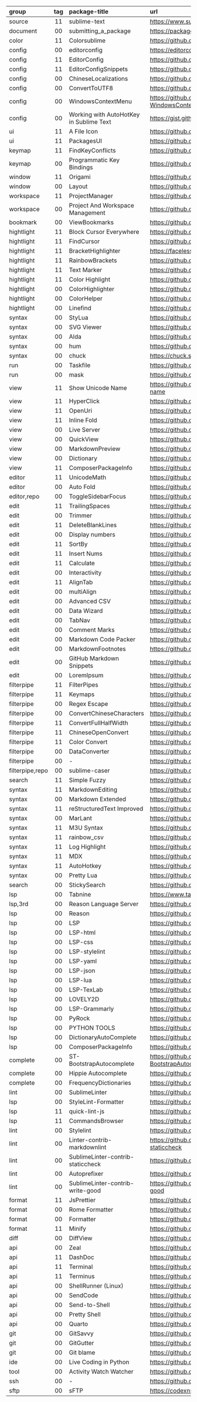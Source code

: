 group           | tag | package-title                           | url
:-              | :-: | :-                                      | :-
source          | 11  | sublime-text                            | https://www.sublimetext.com
document        | 00  | submitting_a_package                    | https://packagecontrol.io/docs/submitting_a_package
color           | 11  | Colorsublime                            | https://github.com/Colorsublime/Colorsublime-Plugin
config          | 00  | editorconfig                            | https://editorconfig.org
config          | 11  | EditorConfig                            | https://github.com/sindresorhus/editorconfig-sublime
config          | 11  | EditorConfigSnippets                    | https://github.com/mfuentesg/EditorConfigSnippets
config          | 00  | ChineseLocalizations                    | https://github.com/rexdf/ChineseLocalization
config          | 00  | ConvertToUTF8                           | https://github.com/seanliang/ConvertToUTF8
config          | 00  | WindowsContextMenu                      | https://github.com/jfcherng-sublime/ST-WindowsContextMenu
config          | 00  | Working with AutoHotKey in Sublime Text | https://gist.github.com/AWMooreCO/d0308bab265cc8c5e122
ui              | 11  | A File Icon                             | https://github.com/SublimeText/AFileIcon
ui              | 11  | PackagesUI                              | https://github.com/unknownuser88/PackagesUI
keymap          | 11  | FindKeyConflicts                        | https://github.com/skuroda/FindKeyConflicts
keymap          | 00  | Programmatic Key Bindings               | https://github.com/VonHeikemen/sublime-pro-key-bindings
window          | 11  | Origami                                 | https://github.com/SublimeText/Origami
window          | 00  | Layout                                  | https://github.com/loggerhead/Layout
workspace       | 11  | ProjectManager                          | https://github.com/randy3k/ProjectManager
workspace       | 00  | Project And Workspace Management        | https://github.com/kyoobey/ProjectAndWorkspaceManagement
bookmark        | 00  | ViewBookmarks                           | https://github.com/ibensw/LsBookmarks
hightlight      | 11  | Block Cursor Everywhere                 | https://github.com/karlhorky/BlockCursorEverywhere
hightlight      | 11  | FindCursor                              | https://github.com/facelessuser/FindCursor
hightlight      | 11  | BracketHighlighter                      | https://facelessuser.github.io/BracketHighlighter
hightlight      | 11  | RainbowBrackets                         | https://github.com/absop/RainbowBrackets
hightlight      | 11  | Text Marker                             | https://github.com/Kronuz/TextMarker
hightlight      | 11  | Color Highlight                         | https://github.com/Kronuz/ColorHighlight
hightlight      | 00  | ColorHighlighter                        | https://github.com/Monnoroch/ColorHighlighter
hightlight      | 00  | ColorHelper                             | https://github.com/facelessuser/ColorHelper
hightlight      | 00  | Linefind                                | https://github.com/ssanj/Linefind
syntax          | 00  | StyLua                                  | https://github.com/JohnnyMorganz/StyLua
syntax          | 00  | SVG Viewer                              | https://github.com/YariKartoshe4ka/sublime-svg-viewer
syntax          | 00  | Alda                                    | https://github.com/erinzm/sublime-alda
syntax          | 00  | hum                                     | https://github.com/crbulakites/hum
syntax          | 00  | chuck                                   | https://chuck.stanford.edu
run             | 00  | Taskfile                                | https://github.com/biozz/sublime-taskfile
run             | 00  | mask                                    | https://github.com/jacobdeichert/mask
view            | 11  | Show Unicode Name                       | https://github.com/ned-martin/sublime-text-show-unicode-name
view            | 11  | HyperClick                              | https://github.com/aziz/SublimeHyperClick
view            | 11  | OpenUri                                 | https://github.com/jfcherng-sublime/ST-OpenUri
view            | 11  | Inline Fold                             | https://github.com/predragnikolic/InlineFold
view            | 00  | Live Server                             | https://github.com/jwortmann/quick-view
view            | 00  | QuickView                               | https://github.com/molnarmark/sublime-live-server
view            | 00  | MarkdownPreview                         | https://github.com/facelessuser/MarkdownPreview
view            | 00  | Dictionary                              | https://github.com/futureprogrammer360/Dictionary
view            | 11  | ComposerPackageInfo                     | https://github.com/gh640/SublimeComposerPackageInfo
editor          | 11  | UnicodeMath                             | https://github.com/mvoidex/UnicodeMath
editor          | 00  | Auto Fold                               | https://github.com/fermads/sublime-autofold
editor,repo     | 00  | ToggleSidebarFocus                      | https://github.com/educbraga/ToggleSidebarFocus
edit            | 11  | TrailingSpaces                          | https://github.com/SublimeText/TrailingSpaces
edit            | 00  | Trimmer                                 | https://github.com/jonlabelle/Trimmer
edit            | 11  | DeleteBlankLines                        | https://github.com/NicholasBuse/sublime_DeleteBlankLines
edit            | 00  | Display numbers                         | https://github.com/nia40m/sublime-display-nums
edit            | 11  | SortBy                                  | https://github.com/Doi9t/SortBy
edit            | 11  | Insert Nums                             | https://github.com/jbrooksuk/InsertNums
edit            | 11  | Calculate                               | https://github.com/colinta/SublimeCalculate
edit            | 00  | Interactivity                           | https://github.com/ichichikin/sublime-plugin-interactivity
edit            | 11  | AlignTab                                | https://github.com/randy3k/AlignTab
edit            | 00  | multiAlign                              | https://github.com/shwk86/multiAlign
edit            | 00  | Advanced CSV                            | https://github.com/wadetb/Sublime-Text-Advanced-CSV
edit            | 00  | Data Wizard                             | https://github.com/nickklaskala/DataWizard
edit            | 00  | TabNav                                  | https://github.com/mitchvm/tabnav
edit            | 00  | Comment Marks                           | https://github.com/maegul/comment_marks
edit            | 00  | Markdown Code Packer                    | https://github.com/motine/MarkdownCodePacker
edit            | 00  | MarkdownFootnotes                       | https://github.com/classicist/MarkdownFootnotes
edit            | 00  | GitHub Markdown Snippets                | https://github.com/praveenpuglia/github_markdown_snippets
edit            | 00  | LoremIpsum                              | https://github.com/billymoon/LoremIpsum
filterpipe      | 11  | FilterPipes                             | https://github.com/tylerl/FilterPipes
filterpipe      | 11  | Keymaps                                 | https://github.com/MiroHibler/sublime-keymaps
filterpipe      | 00  | Regex Escape                            | https://github.com/Jonnymcc/sublime_regex_escape
filterpipe      | 00  | ConvertChineseCharacters                | https://github.com/leibnizli/ConvertChineseCharacters
filterpipe      | 11  | ConvertFullHalfWidth                    | https://github.com/naoyukik/SublimeConvertFullHalfWidth
filterpipe      | 11  | ChineseOpenConvert                      | https://github.com/rexdf/SublimeChineseConvert
filterpipe      | 11  | Color Convert                           | https://github.com/zhouyuexie/ColorConvert
filterpipe      | 00  | DataConverter                           | https://github.com/fitnr/SublimeDataConverter
filterpipe      | 00  | \-                                      | https://github.com/vsc-cnst/SublimeTextFileFilter
filterpipe,repo | 00  | sublime-caser                           | https://github.com/mitranim/sublime-caser
search          | 11  | Simple Fuzzy                            | https://github.com/ukyouz/SublimeText-SimpleFuzzy
syntax          | 11  | MarkdownEditing                         | https://github.com/SublimeText-Markdown/MarkdownEditing
syntax          | 00  | Markdown Extended                       | https://github.com/jonschlinkert/sublime-markdown-extended
syntax          | 11  | reStructuredText Improved               | https://github.com/adamchainz/sublime-rst-improved
syntax          | 00  | MarLant                                 | https://github.com/retifrav/marlant
syntax          | 11  | M3U Syntax                              | https://github.com/sal0max/sublime-m3u
syntax          | 11  | rainbow_csv                             | https://github.com/mechatroner/sublime_rainbow_csv
syntax          | 11  | Log Highlight                           | https://github.com/poucotm/Log-Highlight
syntax          | 11  | MDX                                     | https://github.com/SublimeText/MDX
syntax          | 11  | AutoHotkey                              | https://github.com/ahkscript/SublimeAutoHotkey
syntax          | 00  | Pretty Lua                              | https://github.com/aerobounce/Sublime-Pretty-Lua
search          | 00  | StickySearch                            | https://github.com/vim-zz/StickySearch
lsp             | 00  | Tabnine                                 | https://www.tabnine.com
lsp,3rd         | 00  | Reason Language Server                  | https://github.com/jaredly/reason-language-server
lsp             | 00  | Reason                                  | https://github.com/reasonml-editor/sublime-reason
lsp             | 00  | LSP                                     | https://github.com/sublimelsp/LSP
lsp             | 00  | LSP-html                                | https://github.com/sublimelsp/LSP-html
lsp             | 00  | LSP-css                                 | https://github.com/sublimelsp/LSP-css
lsp             | 00  | LSP-stylelint                           | https://github.com/sublimelsp/LSP-stylelint
lsp             | 00  | LSP-yaml                                | https://github.com/sublimelsp/LSP-yaml
lsp             | 00  | LSP-json                                | https://github.com/sublimelsp/LSP-json
lsp             | 00  | LSP-lua                                 | https://github.com/sublimelsp/LSP-lua
lsp             | 00  | LSP-TexLab                              | https://github.com/sublimelsp/LSP-TexLab
lsp             | 00  | LOVELY2D                                | https://github.com/kevinfiol/LOVELY2D
lsp             | 00  | LSP-Grammarly                           | https://github.com/sublimelsp/LSP-Grammarly
lsp             | 00  | PyRock                                  | https://github.com/abhishek72850/pyrock
lsp             | 00  | PYTHON TOOLS                            | https://github.com/ginanjarn/pythontools
lsp             | 00  | DictionaryAutoComplete                  | https://github.com/Zinggi/DictionaryAutoComplete
lsp             | 00  | ComposerPackageInfo                     | https://github.com/gh640/SublimeComposerPackageInfo
complete        | 00  | ST-BootstrapAutocomplete                | https://github.com/jfcherng-sublime/ST-BootstrapAutocomplete
complete        | 00  | Hippie Autocomplete                     | https://github.com/Suor/sublime-hippie-autocomplete
complete        | 00  | FrequencyDictionaries                   | https://github.com/kpym/FrequencyDictionaries
lint            | 00  | SublimeLinter                           | https://github.com/SublimeLinter/SublimeLinter
lsp             | 00  | StyleLint-Formatter                     | https://github.com/LetsZiggy/StyleLint-Formatter
lsp             | 11  | quick-lint-js                           | https://github.com/quick-lint/quick-lint-js
lsp             | 11  | CommandsBrowser                         | https://github.com/Sublime-Instincts/CommandsBrowser
lint            | 00  | Stylelint                               | https://github.com/stylelint/stylelint
lint            | 00  | Linter-contrib-markdownlint             | https://github.com/patrickrgaffney/SublimeLinter-contrib-staticcheck
lint            | 00  | SublimeLinter-contrib-staticcheck       | https://github.com/j616/SublimeLinter-contrib-remark-lint
lint            | 00  | Autoprefixer                            | https://github.com/sindresorhus/sublime-autoprefixer
lint            | 00  | SublimeLinter-contrib-write-good        | https://github.com/ckaznocha/SublimeLinter-contrib-write-good
format          | 11  | JsPrettier                              | https://github.com/jonlabelle/SublimeJsPrettier
format          | 00  | Rome Formatter                          | https://github.com/marekpiechut/sublime-rome-formatter
format          | 00  | Formatter                               | https://github.com/bitst0rm-pub/Formatter
format          | 11  | Minify                                  | https://github.com/tssajo/Minify
diff            | 00  | DiffView                                | https://github.com/CJTozer/SublimeDiffView
api             | 00  | Zeal                                    | https://github.com/SublimeText/Zeal
api             | 11  | DashDoc                                 | https://github.com/farcaller/DashDoc
api             | 11  | Terminal                                | https://github.com/wbond/sublime_terminal
api             | 11  | Terminus                                | https://github.com/randy3k/Terminus
api             | 00  | ShellRunner (Linux)                     | https://github.com/phughes3866/ShellRunner
api             | 00  | SendCode                                | https://github.com/randy3k/SendCode
api             | 00  | Send-to-Shell                           | https://github.com/Twizzledrizzle/Send-to-Shell
api             | 00  | Pretty Shell                            | https://github.com/aerobounce/Sublime-Pretty-Shell
api             | 00  | Quarto                                  | https://github.com/quarto-dev/quarto-sublime
git             | 00  | GitSavvy                                | https://github.com/timbrel/GitSavvy
git             | 00  | GitGutter                               | https://github.com/jisaacks/GitGutter
git             | 00  | Git blame                               | https://github.com/frou/st3-gitblame
ide             | 00  | Live Coding in Python                   | https://github.com/donkirkby/live-py-plugin
tool            | 00  | Activity Watch Watcher                  | https://github.com/kostasdizas/aw-watcher-sublime
ssh             | 00  | \-                                      | https://github.com/HorlogeSkynet/SSHubl
sftp            | 00  | sFTP                                    | https://codexns.io/products/sftp_for_sublime